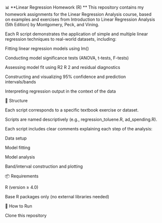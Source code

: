 📊 **Linear Regression Homework (R)
**
This repository contains my homework assignments for the Linear Regression Analysis course, based on examples and exercises from
Introduction to Linear Regression Analysis (5th Edition) by Montgomery, Peck, and Vining.

Each R script demonstrates the application of simple and multiple linear regression techniques to real-world datasets, including:

Fitting linear regression models using lm()

Conducting model significance tests (ANOVA, t-tests, F-tests)

Assessing model fit using 
R2
R
2
 and residual diagnostics

Constructing and visualizing 95% confidence and prediction intervals/bands

Interpreting regression output in the context of the data

🧮 Structure

Each script corresponds to a specific textbook exercise or dataset.

Scripts are named descriptively (e.g., regression_toluene.R, ad_spending.R).

Each script includes clear comments explaining each step of the analysis:

Data setup

Model fitting

Model analysis

Band/interval construction and plotting

📦 Requirements

R (version ≥ 4.0)

Base R packages only (no external libraries needed)

📌 How to Run

Clone this repository
